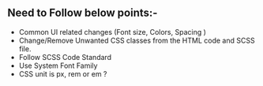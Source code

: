 ## Need to Follow below points:-
- Common UI related changes (Font size, Colors, Spacing )	
- Change/Remove Unwanted CSS classes from the HTML code and SCSS file.  	
- Follow SCSS Code Standard	
- Use System Font Family	
- CSS unit is px, rem or em ?

## 
